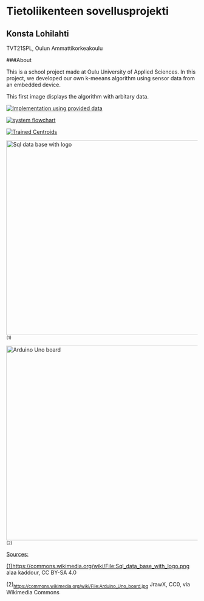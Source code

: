 # Tietoliikenteen sovellusprojekti
## Konsta Lohilahti
TVT21SPL, Oulun Ammattikorkeakoulu

###About

This is a school project made at Oulu University of Applied Sciences.
In this project, we developed our own k-meeans algorithm using sensor data from an embedded device.

This first image displays the algorithm with arbitary data.

<a href="https://github.com/constlo/TL_SvProjekti2022_loko/blob/main/preprocessedData.png"><img alt="Implementation using provided data" src="https://github.com/constlo/TL_SvProjekti2022_loko/blob/main/preprocessedData.png"> </a>



<a href="https://github.com/constlo/TL_SvProjekti2022_loko/blob/main/systemflowchart.drawio.png?raw=true"> <img alt="system flowchart" src="https://github.com/constlo/TL_SvProjekti2022_loko/blob/main/systemflowchart.drawio.png?raw=true" >  </a>

<a href="https://github.com/constlo/TL_SvProjekti2022_loko/blob/kmeans/trained_centroids.png"> <img alt="Trained Centroids" src="https://github.com/constlo/TL_SvProjekti2022_loko/blob/kmeans/trained_centroids.png"> </a> 

<a title="alaa kaddour, CC BY-SA 4.0 &lt;https://creativecommons.org/licenses/by-sa/4.0&gt;, via Wikimedia Commons" href="https://commons.wikimedia.org/wiki/File:Sql_data_base_with_logo.png"><img width="512" alt="Sql data base with logo" src="https://upload.wikimedia.org/wikipedia/commons/thumb/8/87/Sql_data_base_with_logo.png/512px-Sql_data_base_with_logo.png">
</a><sub> (1)</sub>

<a title="JrawX, CC0, via Wikimedia Commons" href="https://commons.wikimedia.org/wiki/File:Arduino_Uno_board.jpg"><img width="512" alt="Arduino Uno board" src="https://upload.wikimedia.org/wikipedia/commons/thumb/d/de/Arduino_Uno_board.jpg/512px-Arduino_Uno_board.jpg"></a><sub> (2)</sub>

<a title="putty.log-tiedosto" href="">


Sources:

(1)<sub>https://commons.wikimedia.org/wiki/File:Sql_data_base_with_logo.png</sub> alaa kaddour, CC BY-SA 4.0

(2)<sub>https://commons.wikimedia.org/wiki/File:Arduino_Uno_board.jpg</sub> JrawX, CC0, via Wikimedia Commons
